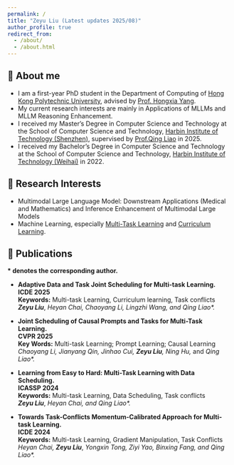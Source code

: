 ```yaml
---
permalink: /
title: "Zeyu Liu (Latest updates 2025/08)"
author_profile: true
redirect_from: 
  - /about/
  - /about.html
---
```


## 🤗 About me
- I am a first-year PhD student in the Department of Computing of [Hong Kong Polytechnic University](https://www.polyu.edu.hk/), advised by [Prof. Hongxia Yang](https://www4.comp.polyu.edu.hk/~hongxyang/).
- My current research interests are mainly in Applications of MLLMs and MLLM Reasoning Enhancement.
- I received my Master’s Degree in Computer Science and Technology at the School of Computer Science and Technology, [Harbin Institute of Technology (Shenzhen)](https://www.hitsz.edu.cn/index.html), supervised by [Prof.Qing Liao](http://liaoqing.hitsz.edu.cn/) in 2025.
- I received my Bachelor’s Degree in Computer Science and Technology at the School of Computer Science and Technology, [Harbin Institute of Technology (Weihai)](https://www.hitsz.edu.cn/index.html) in 2022.

## 🤯 Research Interests
- Multimodal Large Language Model: Downstream Applications (Medical and Mathematics) and Inference Enhancement of Multimodal Large Models
- Machine Learning, especially [Multi-Task Learning](https://ieeexplore.ieee.org/document/9392366) and [Curriculum Learning](https://ieeexplore.ieee.org/document/9392296). 


## 📝 Publications
**\* denotes the corresponding author.**
- **Adaptive Data and Task Joint Scheduling for Multi-task Learning.** \
  **ICDE 2025** \
  **Keywords:** Multi-task Learning, Curriculum learning, Task conflicts \
  ***Zeyu Liu***, _Heyan Chai, Chaoyang Li, Lingzhi Wang, and Qing Liao*._ 

- **Joint Scheduling of Causal Prompts and Tasks for Multi-Task Learning.** \
  **CVPR 2025** \
  **Key Words:** Multi-task Learning; Prompt Learning; Causal Learning \
  _Chaoyang Li,_ _Jianyang Qin,_ _Jinhao Cui,_ _**Zeyu Liu**,_ _Ning Hu,_ and _Qing Liao*._ 

- **Learning from Easy to Hard: Multi-Task Learning with Data Scheduling.** \
  **ICASSP 2024** \
   **Keywords:** Multi-task Learning, Data Scheduling, Task conflicts \
   ***Zeyu Liu***, _Heyan Chai, and Qing Liao*._ 
   
- **Towards Task-Conflicts Momentum-Calibrated Approach for Multi-task Learning.** \
  **ICDE 2024**\
   **Keywords:** Multi-task Learning, Gradient Manipulation, Task Conflicts \
   _Heyan Chai,_ ***Zeyu Liu***, _Yongxin Tong, Ziyi Yao, Binxing Fang, and Qing Liao*._ 
   

  
 


<!--
 Most recent publications on [Google Scholar](https://scholar.google.com/citations?user=wt2iQjYAAAAJ). \

This is the front page of a website that is powered by the [Academic Pages template](https://github.com/academicpages/academicpages.github.io) and hosted on GitHub pages. [GitHub pages](https://pages.github.com) is a free service in which websites are built and hosted from code and data stored in a GitHub repository, automatically updating when a new commit is made to the respository. This template was forked from the [Minimal Mistakes Jekyll Theme](https://mmistakes.github.io/minimal-mistakes/) created by Michael Rose, and then extended to support the kinds of content that academics have: publications, talks, teaching, a portfolio, blog posts, and a dynamically-generated CV. You can fork [this repository](https://github.com/academicpages/academicpages.github.io) right now, modify the configuration and markdown files, add your own PDFs and other content, and have your own site for free, with no ads! An older version of this template powers my own personal website at [stuartgeiger.com](http://stuartgeiger.com), which uses [this Github repository](https://github.com/staeiou/staeiou.github.io).

A data-driven personal website
======
Like many other Jekyll-based GitHub Pages templates, Academic Pages makes you separate the website's content from its form. The content & metadata of your website are in structured markdown files, while various other files constitute the theme, specifying how to transform that content & metadata into HTML pages. You keep these various markdown (.md), YAML (.yml), HTML, and CSS files in a public GitHub repository. Each time you commit and push an update to the repository, the [GitHub pages](https://pages.github.com/) service creates static HTML pages based on these files, which are hosted on GitHub's servers free of charge.

Many of the features of dynamic content management systems (like Wordpress) can be achieved in this fashion, using a fraction of the computational resources and with far less vulnerability to hacking and DDoSing. You can also modify the theme to your heart's content without touching the content of your site. If you get to a point where you've broken something in Jekyll/HTML/CSS beyond repair, your markdown files describing your talks, publications, etc. are safe. You can rollback the changes or even delete the repository and start over -- just be sure to save the markdown files! Finally, you can also write scripts that process the structured data on the site, such as [this one](https://github.com/academicpages/academicpages.github.io/blob/master/talkmap.ipynb) that analyzes metadata in pages about talks to display [a map of every location you've given a talk](https://academicpages.github.io/talkmap.html).

Getting started
======
1. Register a GitHub account if you don't have one and confirm your e-mail (required!)
1. Fork [this repository](https://github.com/academicpages/academicpages.github.io) by clicking the "fork" button in the top right. 
1. Go to the repository's settings (rightmost item in the tabs that start with "Code", should be below "Unwatch"). Rename the repository "[your GitHub username].github.io", which will also be your website's URL.
1. Set site-wide configuration and create content & metadata (see below -- also see [this set of diffs](http://archive.is/3TPas) showing what files were changed to set up [an example site](https://getorg-testacct.github.io) for a user with the username "getorg-testacct")
1. Upload any files (like PDFs, .zip files, etc.) to the files/ directory. They will appear at https://[your GitHub username].github.io/files/example.pdf.  
1. Check status by going to the repository settings, in the "GitHub pages" section

Site-wide configuration
------
The main configuration file for the site is in the base directory in [_config.yml](https://github.com/academicpages/academicpages.github.io/blob/master/_config.yml), which defines the content in the sidebars and other site-wide features. You will need to replace the default variables with ones about yourself and your site's github repository. The configuration file for the top menu is in [_data/navigation.yml](https://github.com/academicpages/academicpages.github.io/blob/master/_data/navigation.yml). For example, if you don't have a portfolio or blog posts, you can remove those items from that navigation.yml file to remove them from the header. 

Create content & metadata
------
For site content, there is one markdown file for each type of content, which are stored in directories like _publications, _talks, _posts, _teaching, or _pages. For example, each talk is a markdown file in the [_talks directory](https://github.com/academicpages/academicpages.github.io/tree/master/_talks). At the top of each markdown file is structured data in YAML about the talk, which the theme will parse to do lots of cool stuff. The same structured data about a talk is used to generate the list of talks on the [Talks page](https://academicpages.github.io/talks), each [individual page](https://academicpages.github.io/talks/2012-03-01-talk-1) for specific talks, the talks section for the [CV page](https://academicpages.github.io/cv), and the [map of places you've given a talk](https://academicpages.github.io/talkmap.html) (if you run this [python file](https://github.com/academicpages/academicpages.github.io/blob/master/talkmap.py) or [Jupyter notebook](https://github.com/academicpages/academicpages.github.io/blob/master/talkmap.ipynb), which creates the HTML for the map based on the contents of the _talks directory).

**Markdown generator**

I have also created [a set of Jupyter notebooks](https://github.com/academicpages/academicpages.github.io/tree/master/markdown_generator
) that converts a CSV containing structured data about talks or presentations into individual markdown files that will be properly formatted for the Academic Pages template. The sample CSVs in that directory are the ones I used to create my own personal website at stuartgeiger.com. My usual workflow is that I keep a spreadsheet of my publications and talks, then run the code in these notebooks to generate the markdown files, then commit and push them to the GitHub repository.

How to edit your site's GitHub repository
------
Many people use a git client to create files on their local computer and then push them to GitHub's servers. If you are not familiar with git, you can directly edit these configuration and markdown files directly in the github.com interface. Navigate to a file (like [this one](https://github.com/academicpages/academicpages.github.io/blob/master/_talks/2012-03-01-talk-1.md) and click the pencil icon in the top right of the content preview (to the right of the "Raw | Blame | History" buttons). You can delete a file by clicking the trashcan icon to the right of the pencil icon. You can also create new files or upload files by navigating to a directory and clicking the "Create new file" or "Upload files" buttons. 

Example: editing a markdown file for a talk
![Editing a markdown file for a talk](/images/editing-talk.png)

For more info
------
More info about configuring Academic Pages can be found in [the guide](https://academicpages.github.io/markdown/). The [guides for the Minimal Mistakes theme](https://mmistakes.github.io/minimal-mistakes/docs/configuration/) (which this theme was forked from) might also be helpful.

-->
